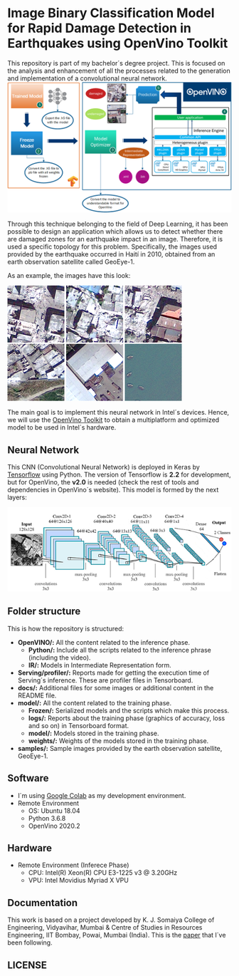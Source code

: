 # **Image Binary Classification Model for Rapid Damage Detection in Earthquakes using OpenVino Toolkit**
This repository is part of my bachelor´s degree project. This is focused on the analysis and enhancement of all the processes related to the generation and implementation of a convolutional neural network.
![kitten](docs/project_summary.png "Project Summary Flow")

Through this technique belonging to the field of Deep Learning, it has been possible to design an application which allows us to detect whether there are damaged zones for an earthquake impact in an image. Therefore, it is used a specific topology for this problem. Specifically, the images used provided by the earthquake occurred in Haití in 2010, obtained from an earth observation satellite called GeoEye-1.

As an example, the images have this look:

![kitten](samples/damaged/post_064_056.png "Damaged")
![kitten](samples/damaged/post_061_096.png "Damaged")
![kitten](samples/damaged/post_062_055.png "Damaged")
![kitten](samples/undamaged/post_006_127.png "Undamaged")
![kitten](samples/undamaged/post_007_094.png "Undamaged")
![kitten](samples/undamaged/post_008_057.png "Undamaged")

The main goal is to implement this neural network in Intel´s devices. Hence, we will use the [OpenVino Toolkit](https://software.intel.com/en-us/openvino-toolkit) to obtain a multiplatform and optimized model to be used in Intel´s hardware.
## **Neural Network**
This CNN (Convolutional Neural Network) is deployed in Keras by [Tensorflow](https://www.tensorflow.org/api_docs/python/tf) using Python. The version of Tensorflow is **2.2** for development, but for OpenVino, the **v2.0** is needed (check the rest of tools and dependencies in OpenVino´s website). This model is formed by the next layers:

![kitten](docs/model_layers.png "Model")
## **Folder structure**
This is how the repository is structured:
- **OpenVINO/:** All the content related to the inference phase.
    - **Python/:** Include all the scripts related to the inference phrase (including the video).
    - **IR/:** Models in Intermediate Representation form.
- **Serving/profiler/:** Reports made for getting the execution time of Serving´s inference. These are profiler files in Tensorboard.
- **docs/:** Additional files for some images or additional content in the README file.
- **model/:** All the content related to the training phase.
    - **Frozen/:** Serialized models and the scripts which make this process.
    - **logs/:** Reports about the training phase (graphics of accuracy, loss and so on) in Tensorboard format.
    - **model/:** Models stored in the training phase.
    - **weights/:** Weights of the models stored in the training phase.
- **samples/:** Sample images provided by the earth observation satellite, GeoEye-1.
## **Software**
- I´m using [Google Colab](https://colab.research.google.com/) as my development environment.
- Remote Environment
    - OS: Ubuntu 18.04
    - Python 3.6.8
    - OpenVino 2020.2
## **Hardware**
- Remote Environment (Inferece Phase)
    - CPU: Intel(R) Xeon(R) CPU E3-1225 v3 @ 3.20GHz
    - VPU: Intel Movidius Myriad X VPU

## **Documentation**
This work is based on a project developed by K. J. Somaiya College of Engineering, Vidyavihar, Mumbai & Centre of Studies in Resources Engineering, IIT Bombay, Powai, Mumbai (India). This is the [paper](docs/paper.pdf) that I´ve been following.

## **LICENSE**
